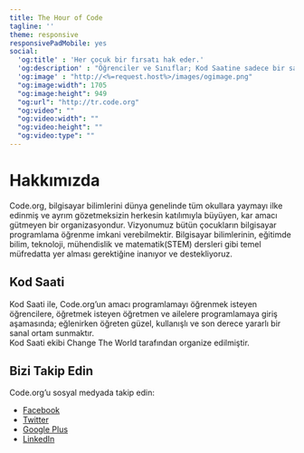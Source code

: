 ```yaml
---
title: The Hour of Code
tagline: ''
theme: responsive
responsivePadMobile: yes
social:
  'og:title' : 'Her çocuk bir fırsatı hak eder.'
  'og:description' : "Öğrenciler ve Sınıflar; Kod Saatine sadece bir saatinizi ayırarak programlamanın ne kadar eğlenceli olduğunu keşfedin"
  'og:image' : "http://<%=request.host%>/images/ogimage.png"
  "og:image:width": 1705
  "og:image:height": 949
  "og:url": "http://tr.code.org"
  "og:video": ""
  "og:video:width": ""
  "og:video:height": ""
  "og:video:type": ""
---
```


# Hakkımızda

Code.org, bilgisayar bilimlerini dünya genelinde tüm okullara yaymayı ilke edinmiş ve ayrım gözetmeksizin herkesin katılımıyla büyüyen, kar amacı gütmeyen bir organizasyondur. Vizyonumuz bütün çocukların bilgisayar programlama öğrenme imkani verebilmektir. Bilgisayar bilimlerinin, eğitimde bilim, teknoloji, mühendislik ve matematik(STEM) dersleri gibi temel müfredatta yer alması gerektiğine inanıyor ve destekliyoruz. 

## Kod Saati

Kod Saati ile, Code.org’un amacı programlamayı öğrenmek isteyen öğrencilere, öğretmek isteyen öğretmen ve ailelere programlamaya giriş aşamasında; eğlenirken öğreten güzel, kullanışlı ve son derece yararlı bir sanal ortam sunmaktır.  
Kod Saati ekibi Change The World tarafından organize edilmiştir. 


## Bizi Takip Edin

Code.org’u sosyal medyada takip edin:

- [Facebook](http://facebook.com/Code.org)
- [Twitter](http://twitter.com/codeorg)
- [Google Plus](https://plus.google.com/113408212816493509628)
- [LinkedIn](http://www.linkedin.com/company/code-org)

